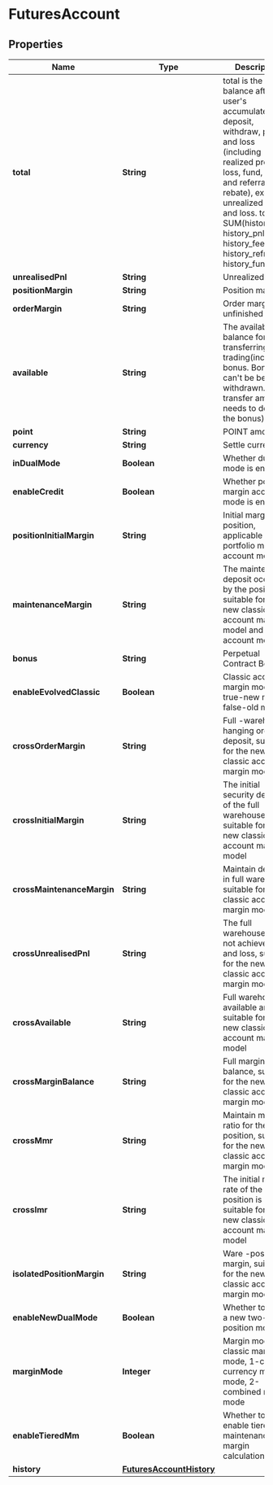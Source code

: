 
# FuturesAccount

## Properties

Name | Type | Description | Notes
------------ | ------------- | ------------- | -------------
**total** | **String** | total is the balance after the user&#39;s accumulated deposit, withdraw, profit and loss (including realized profit and loss, fund, fee and referral rebate), excluding unrealized profit and loss.  total &#x3D; SUM(history_dnw, history_pnl, history_fee, history_refr, history_fund) |  [optional]
**unrealisedPnl** | **String** | Unrealized PNL |  [optional]
**positionMargin** | **String** | Position margin |  [optional]
**orderMargin** | **String** | Order margin of unfinished orders |  [optional]
**available** | **String** | The available balance for transferring or trading(including bonus.  Bonus can&#39;t be be withdrawn. The transfer amount needs to deduct the bonus) |  [optional]
**point** | **String** | POINT amount |  [optional]
**currency** | **String** | Settle currency |  [optional]
**inDualMode** | **Boolean** | Whether dual mode is enabled |  [optional]
**enableCredit** | **Boolean** | Whether portfolio margin account mode is enabled |  [optional]
**positionInitialMargin** | **String** | Initial margin position, applicable to the portfolio margin account model |  [optional]
**maintenanceMargin** | **String** | The maintenance deposit occupied by the position is suitable for the new classic account margin model and unified account model |  [optional]
**bonus** | **String** | Perpetual Contract Bonus |  [optional]
**enableEvolvedClassic** | **Boolean** | Classic account margin mode, true-new mode, false-old mode |  [optional]
**crossOrderMargin** | **String** | Full -warehouse hanging order deposit, suitable for the new classic account margin model |  [optional]
**crossInitialMargin** | **String** | The initial security deposit of the full warehouse is suitable for the new classic account margin model |  [optional]
**crossMaintenanceMargin** | **String** | Maintain deposit in full warehouse, suitable for new classic account margin models |  [optional]
**crossUnrealisedPnl** | **String** | The full warehouse does not achieve profit and loss, suitable for the new classic account margin model |  [optional]
**crossAvailable** | **String** | Full warehouse available amount, suitable for the new classic account margin model |  [optional]
**crossMarginBalance** | **String** | Full margin balance, suitable for the new classic account margin model |  [optional]
**crossMmr** | **String** | Maintain margin ratio for the full position, suitable for the new classic account margin model |  [optional]
**crossImr** | **String** | The initial margin rate of the full position is suitable for the new classic account margin model |  [optional]
**isolatedPositionMargin** | **String** | Ware -position margin, suitable for the new classic account margin model |  [optional]
**enableNewDualMode** | **Boolean** | Whether to open a new two-way position mode |  [optional]
**marginMode** | **Integer** | Margin mode, 0-classic margin mode, 1-cross-currency margin mode, 2-combined margin mode |  [optional]
**enableTieredMm** | **Boolean** | Whether to enable tiered maintenance margin calculation |  [optional]
**history** | [**FuturesAccountHistory**](FuturesAccountHistory.md) |  |  [optional]

